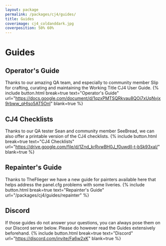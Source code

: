 ```yaml
---
layout: package
permalink: /packages/cj4/guides/
title: Guides
coverimage: cj4_coldanddark.jpg
coverposition: 50% 60%
---
```


# Guides
## Operator's Guide
Thanks to our amazing QA team, and especially to community member Slip for crafting, curating and maintaining the Working Title CJ4 User Guide.
{% include button.html break=true text="Operator's Guide" url="https://docs.google.com/document/d/1qzxPMTSQRkvau8QOi7xUqNvjx9rbww_qHlso5AT5OnI" blank=true %}

## CJ4 Checklists
Thanks to our QA tester Sean and community member SeeBread, we can also offer a printable version of the CJ4 checklists.
{% include button.html break=true text="CJ4 Checklists" url="https://drive.google.com/file/d/1Znd_krRvwBH0J_f0uwdlI-t-bSk93xal/" blank=true %}


## Repainter's Guide
Thanks to TheFlieger we have a new guide for painters available here that helps address the panel.cfg problems with some liveries.
{% include button.html break=true text="Repainter's Guide" url="/packages/cj4/guides/repainter" %}

## Discord
If those guides do not answer your questions, you can always pose them on our Discord server below.
Please do however read the Guides extensively beforehand.
{% include button.html break=true text="Discord" url="https://discord.com/invite/Fa6w2xK" blank=true %}